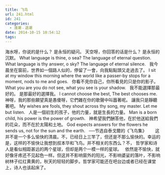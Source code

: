 ```yaml
---
title: 飞鸟
url: 241.html
id: 241
categories:
  - 漲潮﹣退潮
date: 2014-10-15 10:54:12
tags:
---
```


海水呀，你说的是什么？ 是永恒的疑问。 天空呀，你回答的话是什么？ 是永恒的沉默。 What language is thine, o sea? The language of eternal question. What language is thy answer, o sky? The language of eternal silence.   我今晨坐在窗前，世界如一個路人似的，停留了一會，向我點點頭又走過去了。 I sit at my window this morning where the world like a passer-by stops for a moment, nods to me and goes.   你看不見你自己，你所看見的只是你的影子。 What you are you do not see, what you see is your shadow.   我不能選擇那最好的。 是那最好的選擇我。 I cannot choose the best, The best chooses me.   神呀，我的那些願望真是愚傻呀，它們雜在你的歌聲中叫囂著呢。 讓我只是靜聽著吧。 My wishes are fools, they shout across thy song, my master. Let me but listen.   人是一個初生的孩子，他的力量，就是生長的力量。 Man is a born child, his power is the power of growth.   神希望我們酬答他，在於他送給我們的花朵，而不在於太陽和土地。 God expects answers for the flowers he sends us, not for the sun and the earth.   ──节选自泰戈爾的《飞鸟集》       这并不是一个多么愉快的清晨。不，已经日上三竿了，但还是不那么愉快的。幸运的是，这样的不愉快让我想到叔本华和飞鸟。并不相关的东西么？不， 哲学家和诗人是看似相距甚远的两个星球，但却是两个一模一样的星球。   依然是不愉快，就好像牙疼还不见起色一样。但这并不影响窗外的阳光，不影响婆娑的落叶，不影响树林子红红黄黄的，秋天的轻轻的脚步。哲学家可能还在吧台边或者已经在课堂上，诗人也该起床了。